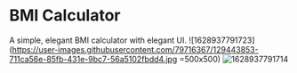# BMI Calculator

A simple, elegant BMI calculator with elegant UI. 
![1628937791723](https://user-images.githubusercontent.com/79716367/129443853-711ca56e-85fb-431e-9bc7-56a5102fbdd4.jpg =500x500)
![1628937791714](https://user-images.githubusercontent.com/79716367/129443855-f5338e5c-fea4-4fe9-84fd-a1728293a2ef.jpg)

